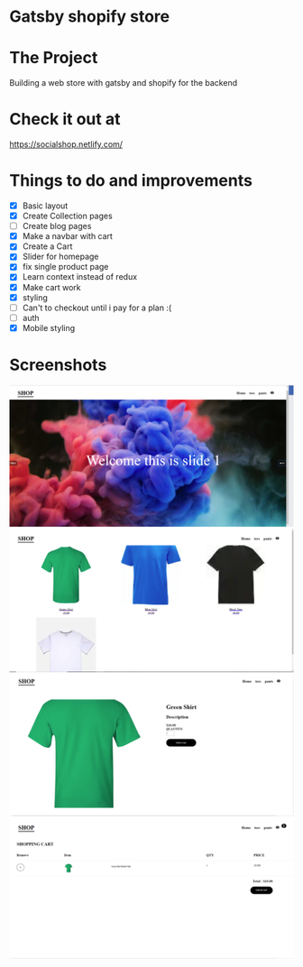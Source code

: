 # Gatsby shopify store

# The Project
Building a web store with gatsby and shopify for the backend

# Check it out at
https://socialshop.netlify.com/

# Things to do and improvements
- [X] Basic layout
- [X] Create Collection pages 
- [ ] Create blog pages
- [X] Make a navbar with cart
- [X] Create a Cart
- [X] Slider for homepage
- [X] fix single product page   
- [X] Learn context instead of redux
- [X] Make cart work
- [X] styling 
- [ ] Can't to checkout until i pay for a plan  :(
- [ ] auth 
- [X] Mobile styling

# Screenshots
![Alt Text](homepage.PNG)
![Alt Text](shirts-cat.PNG)
![Alt Text](single.PNG)
![Alt Text](cart.PNG)